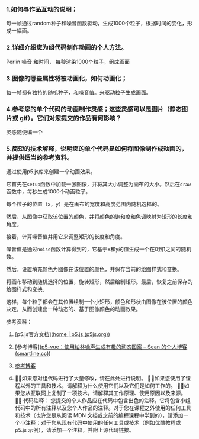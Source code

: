 ### 1.如何与作品互动的说明；

每一帧通过random种子和噪音函数驱动，生成1000个粒子，根据时间的变化，形成一幅画。

### 2.详细介绍您为组代码制作动画的个人方法。

Perlin 噪音 和时间， 每秒渲染1000个粒子，组成画面

### 3.图像的哪些属性将被动画化，如何动画化；

每一帧都有独特的随机种子，和噪音值。来驱动粒子生成画面。

### 4.参考您的单个代码的动画制作灵感；这些灵感可以是图片（静态图片或 gif）。它们对您提交的作品有何影响？

灵感随便编一个

### 5.简短的技术解释，说明您的单个代码是如何将图像制作成动画的，并提供适当的参考资料。

通过使用p5.js库来创建一个动画效果。

它首先在`setup`函数中加载一张图像，并将其大小调整为画布的大小。然后在`draw`函数中，每秒生成1000个动画粒子。

每个粒子的位置（x，y）是在画布的宽度和高度范围内随机选择的。

然后，从图像中获取该位置的颜色，并将颜色的饱和度和色调映射为矩形的长度和角度。

接着，计算噪音值并用它来调整矩形的长度和角度。

噪音值是通过`noise`函数计算得到的，它基于x和y的值生成一个在0到1之间的随机数。

然后，设置填充颜色为图像在该位置的颜色，并保存当前的绘图样式和变换。

将画布移动到随机选择的位置，旋转矩形，然后绘制矩形。最后，恢复之前保存的绘图样式和变换。

这样，每个粒子都会在其位置绘制一个小矩形，颜色和形状由图像在该位置的颜色决定，从而创建出一种动态的、基于图像颜色的动画效果。

参考资料：

1. [p5.js官方文档]([home | p5.js (p5js.org)](https://p5js.org/zh-Hans/))
2. [参考博客]([p5-vue：使用柏林噪声生成有趣的动态图案 – Sean 的个人博客 (smartline.cc)](https://smartline.cc/index.php/2020/05/24/p5-vue-perlin-noise/))
3. [参考博客](https://blog.csdn.net/weixin_48388330/article/details/122606095)



1. 如果您对组代码进行了大量修改，请在此处进行说明。
   如果您使用了课程以外的工具和技术，请解释为什么使用它们以及它们是如何工作的。
   如果您从互联网上复制了一项技术，请解释其工作原理、使用原因以及来源。
    代码注释： 您提交的个人作品应在代码中包含出色的注释。它将包含小组代码中的所有注释以及您个人作品的注释。对于您在课程之外使用的任何工具和技术（也许您是从阅读 MDN 文档或之前的编程课程中学到的），请添加一个小注释；对于您从现有代码中使用的任何工具或技术（例如优酷教程或 p5.js 示例），请添加一个注释，并附上源代码链接。
